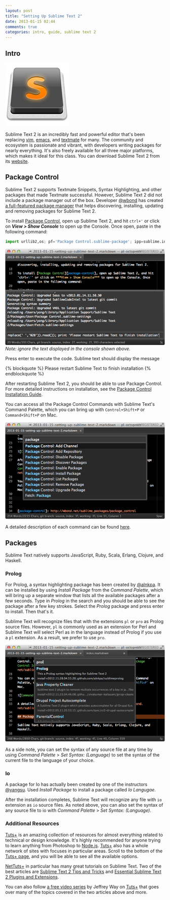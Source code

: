 ```yaml
---
layout: post
title: "Setting Up Sublime Text 2"
date: 2013-01-15 02:44
comments: true
categories: intro, guide, sublime text 2
---
```


## Intro

![Sublime Text 2 Logo](/images/st2.jpg)

Sublime Text 2 is an incredibly fast and powerful editor that's been replacing [vim](http://en.wikipedia.org/wiki/Vim_(text_editor)), [emacs](http://en.wikipedia.org/wiki/Emacs), and [textmate](http://macromates.com/) for many. The community and ecosystem is passionate and vibrant, with developers writing packages for nearly everything. It's also freely available for all three major platforms, which makes it ideal for this class. You can download Sublime Text 2 from its [website](http://www.sublimetext.com/).

## Package Control

Sublime Text 2 supports Textmate Snippets, Syntax Highlighting, and other packages that made Textmate successful. However, Sublime Text 2 did not include a package manager out of the box. Developer [@wbond](http://wbond.net/) has created [a full-featured package manager][package-control] that helps discovering, installing, updating and removing packages for Sublime Text 2.

To install [Package Control][package-control], open up Sublime Text 2, and hit `ctrl+'` or click on ***View > Show Console*** to open up the Console. Once open, paste in the following command:

```python
import urllib2,os; pf='Package Control.sublime-package'; ipp=sublime.installed_packages_path(); os.makedirs(ipp) if not os.path.exists(ipp) else None; urllib2.install_opener(urllib2.build_opener(urllib2.ProxyHandler())); open(os.path.join(ipp,pf),'wb').write(urllib2.urlopen('http://sublime.wbond.net/'+pf.replace(' ','%20')).read()); print 'Please restart Sublime Text to finish installation'
```

![Console](/images/console.png)
*Note: ignore the text displayed in the console shown above.*

Press enter to execute the code. Sublime text should display the message 

{% blockquote %}
Please restart Sublime Text to finish installation
{% endblockquote %}

After restarting Sublime Text 2, you should be able to use Package Control. For more detailed instructions on installation, see the [Package Control Installation Guide](http://wbond.net/sublime_packages/package_control/installation).

You can access all the Package Control Commands with Sublime Text's Command Palette, which you can bring up with `Control+Shift+P` or `Command+Shift+P` on Mac.

![Command Palette](/images/command-palette.png)

A detailed description of each command can be found [here](http://wbond.net/sublime_packages/package_control/usage).

## Packages

Sublime Text natively supports JavaScript, Ruby, Scala, Erlang, Clojure, and Haskell.

### Prolog

For Prolog, a syntax highlighting package has been created by [@alnkpa](https://github.com/alnkpa/sublimeprolog). It can be installed by using *Install Package* from the *Command Palette*, which will bring up a separate window that lists all the available packages after a few seconds. Type in *Prolog* in the search and you should be able to see the package after a few key strokes. Select the *Prolog* package and press enter to install. Then that's it. 

Sublime Text will recognize files that with the extensions `pl` or `pro` as Prolog source files. However, `pl` is commonly used as an extension for Perl and Sublime Text will select Perl as in the language instead of Prolog if you use a `pl` extension. As a result, we prefer to use `pro`.

![Prolog Package](/images/prolog-package.png)

As a side note, you can set the syntax of any source file at any time by using *Command Palette* > *Set Syntax: (Language)* to set the syntax of the current file to the language of your choice.

### Io

A package for Io has actually been created by one of the instructors [@yangsu](https://github.com/yangsu/sublime-io). Used *Install Package* to install a package called *Io Langugae*.

After the installation completes, Sublime Text will recognize any file with `io` extension as `io` source files. As noted above, you can also set the syntax of any source file to io with *Command Palette* > *Set Syntax: (Language)*.

### Additional Resources

[Tuts+][tuts] is an amazing collection of resources for almost everything related to technical or design knowledge. It's highly recommended for anyone trying to learn anything from Photoshop to [Node.js](http://nodejs.org/). [Tuts+][tuts] also has a whole network of sites with focuses in particular areas. Scroll to the bottom of the [Tuts+ page][tuts], and you will be able to see all the available options.

[NetTuts+](http://net.tutsplus.com/tutorials/) in particular has many great tutorials on Sublime Text. Two of the best articles are [Sublime Text 2 Tips and Tricks](http://net.tutsplus.com/tutorials/tools-and-tips/sublime-text-2-tips-and-tricks/) and [Essential Sublime Text 2 Plugins and Extensions](http://net.tutsplus.com/tutorials/tools-and-tips/essential-sublime-text-2-plugins-and-extensions/).

You can also follow [a free video series](https://tutsplus.com/course/improve-workflow-in-sublime-text-2/) by Jeffrey Way on [Tuts+][tuts] that goes over many of the topics covered in the two articles above and more.

[tuts]: https://tutsplus.com/
[package-control]: http://wbond.net/sublime_packages/package_control
